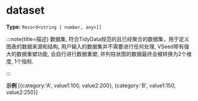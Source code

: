 # dataset

**Type:** `Record<string | number, any>[]`

:::note{title=描述}
数据集, 符合TidyData规范的且已经聚合的数据集，用于定义图表的数据来源和结构, 用户输入的数据集并不需要进行任何处理, VSeed带有强大的数据重塑功能, 会自行进行数据重塑, 并列柱状图的数据最终会被转换为2个维度, 1个指标.

:::

**示例**
[{category:'A', value1:100, value2:200}, {category:'B', value1:150, value2:250}]



